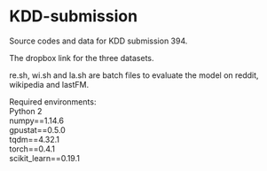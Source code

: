 # KDD-submission
Source codes and data for KDD submission 394.
  
The dropbox link for the three datasets.  
  
re.sh, wi.sh and la.sh are batch files to evaluate the model on reddit, wikipedia and lastFM.  

Required environments:  
Python 2  
numpy==1.14.6  
gpustat==0.5.0  
tqdm==4.32.1  
torch==0.4.1  
scikit_learn==0.19.1  

